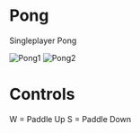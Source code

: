 # Pong
Singleplayer Pong

![Pong1](https://github.com/KhantivongJ/Pong/assets/68672801/d3ce8eef-cb9e-42dd-adb6-a069b83efa8b)
![Pong2](https://github.com/KhantivongJ/Pong/assets/68672801/8ca77354-bc31-489d-9700-13db06922398)

# Controls
W = Paddle Up
S = Paddle Down
